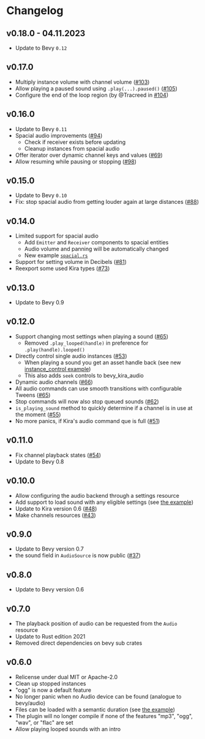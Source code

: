 # Changelog

## v0.18.0 - 04.11.2023
- Update to Bevy `0.12`

## v0.17.0
- Multiply instance volume with channel volume ([#103](https://github.com/NiklasEi/bevy_kira_audio/issues/103))
- Allow playing a paused sound using `.play(...).paused()` ([#105](https://github.com/NiklasEi/bevy_kira_audio/issues/105))
- Configure the end of the loop region (by @Tracreed in [#104](https://github.com/NiklasEi/bevy_kira_audio/pull/104))

## v0.16.0
- Update to Bevy `0.11`
- Spacial audio improvements ([#94](https://github.com/NiklasEi/bevy_kira_audio/pull/94))
  - Check if receiver exists before updating
  - Cleanup instances from spacial audio
- Offer iterator over dynamic channel keys and values ([#69](https://github.com/NiklasEi/bevy_kira_audio/issues/69))
- Allow resuming while pausing or stopping ([#98](https://github.com/NiklasEi/bevy_kira_audio/pull/98))

## v0.15.0
- Update to Bevy `0.10`
- Fix: stop spacial audio from getting louder again at large distances ([#88](https://github.com/NiklasEi/bevy_kira_audio/issues/88))

## v0.14.0
- Limited support for spacial audio
  - Add `Emitter` and `Receiver` components to spacial entities
  - Audio volume and panning will be automatically changed
  - New example [`spacial.rs`](examples/spacial.rs)
- Support for setting volume in Decibels ([#81](https://github.com/NiklasEi/bevy_kira_audio/issues/81))
- Reexport some used Kira types ([#73](https://github.com/NiklasEi/bevy_kira_audio/issues/73))

## v0.13.0
- Update to Bevy 0.9

## v0.12.0
- Support changing most settings when playing a sound ([#65](https://github.com/NiklasEi/bevy_kira_audio/issues/65))
  - Removed `.play_looped(handle)` in preference for `.play(handle).looped()`
- Directly control single audio instances ([#53](https://github.com/NiklasEi/bevy_kira_audio/issues/53))
  - When playing a sound you get an asset handle back (see new [instance_control example](/examples/instance_control.rs))
  - This also adds `seek` controls to bevy_kira_audio
- Dynamic audio channels ([#66](https://github.com/NiklasEi/bevy_kira_audio/issues/66))
- All audio commands can use smooth transitions with configurable Tweens ([#65](https://github.com/NiklasEi/bevy_kira_audio/issues/65))
- Stop commands will now also stop queued sounds ([#62](https://github.com/NiklasEi/bevy_kira_audio/issues/62))
- `is_playing_sound` method to quickly determine if a channel is in use at the moment ([#55](https://github.com/NiklasEi/bevy_kira_audio/issues/55))
- No more panics, if Kira's audio command que is full ([#51](https://github.com/NiklasEi/bevy_kira_audio/issues/51))

## v0.11.0
- Fix channel playback states ([#54](https://github.com/NiklasEi/bevy_kira_audio/issues/54))
- Update to Bevy 0.8

## v0.10.0
- Allow configuring the audio backend through a settings resource
- Add support to load sound with any eligible settings (see [the example](examples/settings_loader.rs))
- Update to Kira version 0.6 ([#48](https://github.com/NiklasEi/bevy_kira_audio/issues/48))
- Make channels resources ([#43](https://github.com/NiklasEi/bevy_kira_audio/issues/43))

## v0.9.0
- Update to Bevy version 0.7
- the sound field in `AudioSource` is now public ([#37](https://github.com/NiklasEi/bevy_kira_audio/pull/37))

## v0.8.0
- Update to Bevy version 0.6

## v0.7.0
- The playback position of audio can be requested from the `Audio` resource
- Update to Rust edition 2021
- Removed direct dependencies on bevy sub crates

## v0.6.0
- Relicense under dual MIT or Apache-2.0
- Clean up stopped instances
- "ogg" is now a default feature 
- No longer panic when no Audio device can be found (analogue to bevy/audio)
- Files can be loaded with a semantic duration (see [the example](examples/settings_loader.rs))
- The plugin will no longer compile if none of the features "mp3", "ogg", "wav", or "flac" are set
- Allow playing looped sounds with an intro
